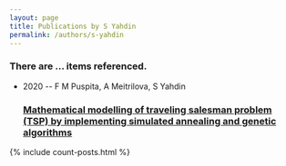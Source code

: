```yaml
---
layout: page
title: Publications by S Yahdin
permalink: /authors/s-yahdin
---
```


<h3 id="number-posts">There are ... items referenced.</h3>
<ul class="post-list">
<li><span class='post-meta'>2020 -- F M Puspita, A Meitrilova, S Yahdin</span><h3><a class='post-link' href="{{ site.baseurl }}/mathematical-modelling-of-traveling-salesman-problem-tsp-by-implementing-simulated-annealing-and-genetic-algorithms">Mathematical modelling of traveling salesman problem (TSP) by implementing simulated annealing and genetic algorithms</a></h3></li>

</ul>
{% include count-posts.html %}
